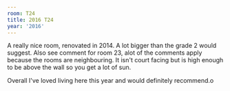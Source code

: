 ```yaml
---
room: T24
title: 2016 T24
year: '2016'
---
```


A really nice room, renovated in 2014. A lot bigger than the grade 2 would suggest. Also see comment for room 23, alot of the comments apply because the rooms are neighbouring. It isn't court facing but is high enough to be above the wall so you get a lot of sun. 

Overall I've loved living here this year and would definitely recommend.o